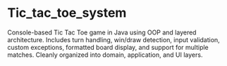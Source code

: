 # Tic_tac_toe_system
Console-based Tic Tac Toe game in Java using OOP and layered architecture. Includes turn handling, win/draw detection, input validation, custom exceptions, formatted board display, and support for multiple matches. Cleanly organized into domain, application, and UI layers.
